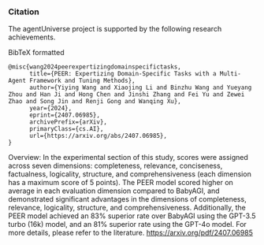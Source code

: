 ### Citation
The agentUniverse project is supported by the following research achievements.

BibTeX formatted
```text
@misc{wang2024peerexpertizingdomainspecifictasks,
      title={PEER: Expertizing Domain-Specific Tasks with a Multi-Agent Framework and Tuning Methods}, 
      author={Yiying Wang and Xiaojing Li and Binzhu Wang and Yueyang Zhou and Han Ji and Hong Chen and Jinshi Zhang and Fei Yu and Zewei Zhao and Song Jin and Renji Gong and Wanqing Xu},
      year={2024},
      eprint={2407.06985},
      archivePrefix={arXiv},
      primaryClass={cs.AI},
      url={https://arxiv.org/abs/2407.06985}, 
}
```
Overview: In the experimental section of this study, scores were assigned across seven dimensions: completeness, relevance, conciseness, factualness, logicality, structure, and comprehensiveness (each dimension has a maximum score of 5 points). The PEER model scored higher on average in each evaluation dimension compared to BabyAGI, and demonstrated significant advantages in the dimensions of completeness, relevance, logicality, structure, and comprehensiveness. Additionally, the PEER model achieved an 83% superior rate over BabyAGI using the GPT-3.5 turbo (16k) model, and an 81% superior rate using the GPT-4o model. For more details, please refer to the literature.
https://arxiv.org/pdf/2407.06985